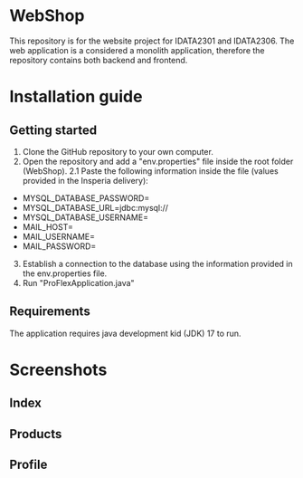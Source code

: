 # WebShop

This repository is for the website project for IDATA2301 and IDATA2306. The web application is a considered a monolith application, therefore the repository contains both backend and frontend.

# Installation guide

## Getting started

1.  Clone the GitHub repository to your own computer.
2.  Open the repository and add a "env.properties" file inside the root folder (WebShop). 2.1 Paste the following information inside the file (values provided in the Insperia delivery):
- MYSQL_DATABASE_PASSWORD= 
- MYSQL_DATABASE_URL=jdbc:mysql:// 
- MYSQL_DATABASE_USERNAME= 
- MAIL_HOST= 
- MAIL_USERNAME= 
- MAIL_PASSWORD=
3.  Establish a connection to the database using the information provided in the env.properties file.
4.  Run "ProFlexApplication.java"

## Requirements

The application requires java development kid (JDK) 17 to run. 

# Screenshots

## Index 

## Products

## Profile

